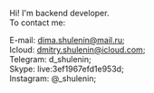 Hi! I'm backend developer.</br>
To contact me:</br>

E-mail: dima.shulenin@mail.ru;</br>
Icloud: dmitry.shulenin@icloud.com;</br>
Telegram: d_shulenin;</br>
Skype: live:3ef1967efd1e953d;</br>
Instagram: @_shulenin;
